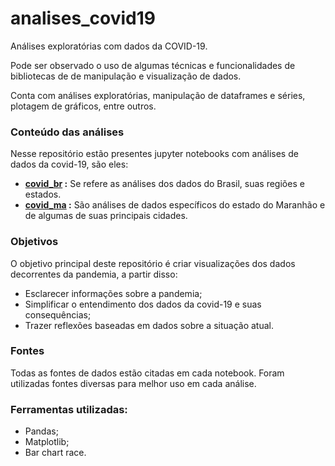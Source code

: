 # analises_covid19

Análises exploratórias com dados da COVID-19.

Pode ser observado o uso de algumas técnicas e funcionalidades de bibliotecas de de manipulação e visualização de dados.

Conta com análises exploratórias, manipulação de dataframes e séries, plotagem de gráficos, entre outros.

### Conteúdo das análises

Nesse repositório estão presentes jupyter notebooks com análises de dados da covid-19, são eles:

- **[covid_br](https://github.com/cecellhax/analises_covid19/blob/main/covid_br.ipynb) :**
Se refere as análises dos dados do Brasil, suas regiões e estados.
- **[covid_ma](https://github.com/cecellhax/analises_covid19/blob/main/covid_ma.ipynb) :**
São análises de dados específicos do estado do Maranhão e de algumas de suas principais cidades. 

### Objetivos
O objetivo principal deste repositório é criar visualizações dos dados decorrentes da pandemia, a partir disso:
- Esclarecer informações sobre a pandemia;
- Simplificar o entendimento dos dados da covid-19 e suas consequências;
- Trazer reflexões baseadas em dados sobre a situação atual.
 
### Fontes
Todas as fontes de dados estão citadas em cada notebook. Foram utilizadas fontes diversas para melhor uso em cada análise.

### Ferramentas utilizadas:

- Pandas;
- Matplotlib;
- Bar chart race.
